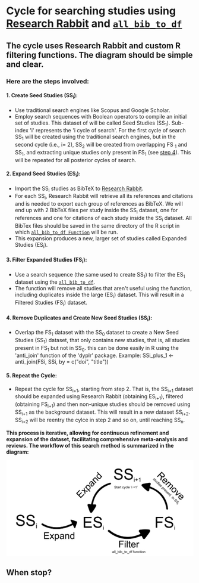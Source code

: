 # Cycle for searching studies using [Research Rabbit](https://researchrabbitapp.com/home) and [`all_bib_to_df`](./'all_bib_to_df'%20function)

## The cycle uses Research Rabbit and custom R filtering functions. The diagram should be simple and clear. 
### Here are the steps involved:

#### 1. **Create Seed Studies (SS<sub>i</sub>):**
   - Use traditional search engines like Scopus and Google Scholar.
   - Employ search sequences with Boolean operators to compile an initial set of studies. This dataset of will be called Seed Studies (SS<sub>1</sub>). Sub-index 'i' represents the 'i cycle of search'. For the first cycle of search SS<sub>1</sub> will be created using the traditional search engines, but in the second cycle (i.e., i= 2), SS<sub>2</sub> will be created from overlapping FS <sub>1</sub> and SS<sub>1</sub>, and extracting unique studies only present in FS<sub>1</sub> (see [step 4](####4-remove-duplicates-and-create-new-seed-studies-sssubisub)). This will be repeated for all posterior cycles of search.

#### 2. **Expand Seed Studies (ES<sub>i</sub>):**
   - Import the SS<sub>i</sub> studies as BibTeX to [Research Rabbit](https://researchrabbitapp.com/home).
   - For each SS<sub>i</sub>, Research Rabbit will retrieve all its references and citations and is needed to export each group of references as BibTeX. We will end up with 2 BibTeX files per study inside the SS<sub>i</sub> dataset, one for references and one for citations of each study inside the SS<sub>i</sub> dataset. All BibTex files should be saved in the same directory of the R script in which [`all_bib_to_df Function`](./'all_bib_to_df'%20function) will be run.
   - This expansion produces a new, larger set of studies called Expanded Studies (ES<sub>i</sub>). 

#### 3. **Filter Expanded Studies (FS<sub>i</sub>):**
   - Use a search sequence (the same used to create SS<sub>1</sub>) to filter the ES<sub>1</sub> dataset using the [`all_bib_to_df`](./'all_bib_to_df'%20function).
   - The function will remove all studies that aren't useful using the function, including duplicates inside the large (ES<sub>i</sub>) dataset. This will result in a Filtered Studies (FS<sub>i</sub>) dataset.

#### 4. **Remove Duplicates and Create New Seed Studies (SS<sub>i</sub>):**
   - Overlap the FS<sub>1</sub> dataset with the SS<sub>0</sub> dataset to create a New Seed Studies (SS<sub>1</sub>) dataset, that only contains new studies, that is, all studies present in FS<sub>1</sub> but not in SS<sub>0</sub>. this can be done easily in R using the 'anti_join' function of the 'dyplr' package. Example: SSi_plus_1 <- anti_join(FSi, SSi, by = c("doi", "title"))

#### 5. **Repeat the Cycle:**
   - Repeat the cycle for SS<sub>i+1</sub>, starting from step 2. That is, the SS<sub>i+1</sub> dataset should be expanded using Research Rabbit (obtaining ES<sub>i+1</sub>), filtered (obtaining FS<sub>i+1</sub>) and then non-unique studies should be removed using SS<sub>i+1</sub> as the background dataset. This will result in a new dataset SS<sub>i+2</sub>. SS<sub>i+2</sub> will be reentry the cylce in step 2 and so on, until reaching SS<sub>n</sub>.

**This process is iterative, allowing for continuous refinement and expansion of the dataset, facilitating comprehensive meta-analysis and reviews. The workflow of this search method is summarized in the diagram:**

<img src="./images/cycle.png" alt="Diagrama de flujo" width="600"/>

## When stop?

